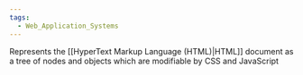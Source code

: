 ```yaml
---
tags:
  - Web_Application_Systems
---
```

Represents the [[HyperText Markup Language (HTML)|HTML]] document as a tree of nodes and objects which are modifiable by CSS and JavaScript